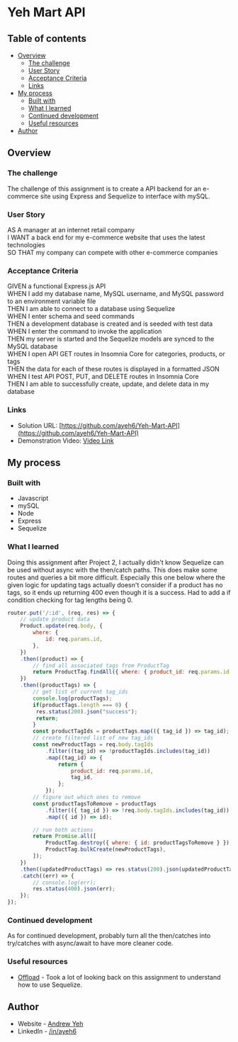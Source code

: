 # Yeh Mart API

## Table of contents

- [Overview](#overview)
  - [The challenge](#the-challenge)
  - [User Story](#user-story)
  - [Acceptance Criteria](#acceptance-criteria)
  - [Links](#links)
- [My process](#my-process)
  - [Built with](#built-with)
  - [What I learned](#what-i-learned)
  - [Continued development](#continued-development)
  - [Useful resources](#useful-resources)
- [Author](#author)

## Overview

### The challenge

The challenge of this assignment is to create a API backend for an e-commerce site using Express and Sequelize to interface with mySQL.

### User Story

AS A manager at an internet retail company  
I WANT a back end for my e-commerce website that uses the latest technologies  
SO THAT my company can compete with other e-commerce companies

### Acceptance Criteria

GIVEN a functional Express.js API  
WHEN I add my database name, MySQL username, and MySQL password to an environment variable file  
THEN I am able to connect to a database using Sequelize  
WHEN I enter schema and seed commands  
THEN a development database is created and is seeded with test data  
WHEN I enter the command to invoke the application  
THEN my server is started and the Sequelize models are synced to the MySQL database  
WHEN I open API GET routes in Insomnia Core for categories, products, or tags  
THEN the data for each of these routes is displayed in a formatted JSON  
WHEN I test API POST, PUT, and DELETE routes in Insomnia Core  
THEN I am able to successfully create, update, and delete data in my database

### Links

- Solution URL: [https://github.com/ayeh6/Yeh-Mart-API](https://github.com/ayeh6/Yeh-Mart-API)
- Demonstration Video: [Video Link](https://drive.google.com/file/d/1-RizMACUS1EckVKRaFzbiW9QaW-Hq0YT/view?usp=sharing)

## My process

### Built with

- Javascript
- mySQL
- Node
- Express
- Sequelize

### What I learned

Doing this assignment after Project 2, I actually didn't know Sequelize can be used without async with the then/catch paths. This does make some routes and queries a bit more difficult. Especially this one below where the given logic for updating tags actually doesn't consider if a product has no tags, so it ends up returning 400 even though it is a success. Had to add a if condition checking for tag lengths being 0.

```js
router.put('/:id', (req, res) => {
    // update product data
    Product.update(req.body, {
        where: {
            id: req.params.id,
        },
    })
    .then((product) => {
        // find all associated tags from ProductTag
        return ProductTag.findAll({ where: { product_id: req.params.id } });
    })
    .then((productTags) => {
        // get list of current tag_ids
        console.log(productTags);
        if(productTags.length === 0) {
         res.status(200).json("success");
         return;
        }
        const productTagIds = productTags.map(({ tag_id }) => tag_id);
        // create filtered list of new tag_ids
        const newProductTags = req.body.tagIds
            .filter((tag_id) => !productTagIds.includes(tag_id))
            .map((tag_id) => {
                return {
                    product_id: req.params.id,
                    tag_id,
                };
            });
        // figure out which ones to remove
        const productTagsToRemove = productTags
            .filter(({ tag_id }) => !req.body.tagIds.includes(tag_id))
            .map(({ id }) => id);

        // run both actions
        return Promise.all([
            ProductTag.destroy({ where: { id: productTagsToRemove } }),
            ProductTag.bulkCreate(newProductTags),
        ]);
    })
    .then((updatedProductTags) => res.status(200).json(updatedProductTags))
    .catch((err) => {
        // console.log(err);
        res.status(400).json(err);
    });
});
```

### Continued development

As for continued development, probably turn all the then/catches into try/catches with async/await to have more cleaner code.

### Useful resources

- [Offload](https://github.com/ayeh6/Offload) - Took a lot of looking back on this assignment to understand how to use Sequelize.

## Author

- Website - [Andrew Yeh](https://ayeh6.github.io/Yeh-Andrew-Portfolio-Website/)
- LinkedIn - [/in/ayeh6](https://www.linkedin.com/in/ayeh6/)
